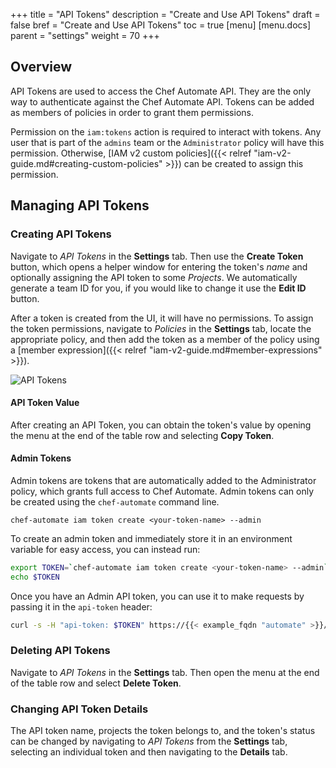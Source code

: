 +++
title = "API Tokens"
description = "Create and Use API Tokens"
draft = false
bref = "Create and Use API Tokens"
toc = true
[menu]
  [menu.docs]
    parent = "settings"
    weight = 70
+++

## Overview
API Tokens are used to access the Chef Automate API. They are the only way to authenticate against the Chef Automate API. Tokens can be added as members of policies in order to grant them permissions.

Permission on the `iam:tokens` action is required to interact with tokens. Any user that is part of the `admins` team or the `Administrator` policy will have this permission. Otherwise, [IAM v2 custom policies]({{< relref "iam-v2-guide.md#creating-custom-policies" >}}) can be created to assign this permission.

## Managing API Tokens

### Creating API Tokens
Navigate to _API Tokens_ in the **Settings** tab. Then use the **Create Token** button, which opens a helper window for entering the token's _name_ and optionally assigning the API token to some _Projects_. We automatically generate a team ID for you, if you would like to change it use the **Edit ID** button.

After a token is created from the UI, it will have no permissions. To assign the token permissions, navigate to _Policies_ in the **Settings** tab, locate the appropriate policy, and then add the token as a member of the policy using a [member expression]({{< relref "iam-v2-guide.md#member-expressions" >}}).

![API Tokens](/images/docs/admin-tab-API-tokens-list.png)

#### API Token Value
After creating an API Token, you can obtain the token's value by opening the menu at the end of the table row and selecting **Copy Token**.

#### Admin Tokens
Admin tokens are tokens that are automatically added to the Administrator policy, which grants full access to Chef Automate. Admin tokens can only be created using the `chef-automate` command line.

```
chef-automate iam token create <your-token-name> --admin
```

To create an admin token and immediately store it in an environment variable for
easy access, you can instead run:

```bash
export TOKEN=`chef-automate iam token create <your-token-name> --admin`
echo $TOKEN
```

Once you have an Admin API token, you can use it to make requests by passing it in the `api-token`
header:

```bash
curl -s -H "api-token: $TOKEN" https://{{< example_fqdn "automate" >}}/apis/iam/v2/policies -v
```

### Deleting API Tokens
Navigate to _API Tokens_ in the **Settings** tab. Then open the menu at the end of the table row and select **Delete Token**.

### Changing API Token Details
The API token name, projects the token belongs to, and the token's status can be changed by navigating to _API Tokens_ from the **Settings** tab, selecting an individual token and then navigating to the **Details** tab.
